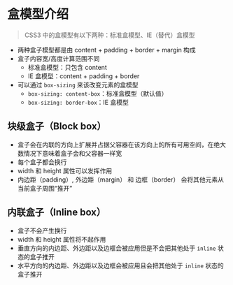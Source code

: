 # 盒模型介绍

> CSS3 中的盒模型有以下两种：标准盒模型、IE（替代）盒模型

- 两种盒子模型都是由 content + padding + border + margin 构成
- 盒子内容宽/高度计算范围不同
  - 标准盒模型：只包含 content
  - IE 盒模型：content + padding + border
- 可以通过 <code>box-sizing</code> 来该改变元素的盒模型
  - <code>box-sizing: content-box</code>：标准盒模型（默认值）
  - <code>box-sizing: border-box</code>：IE 盒模型

## 块级盒子（Block box）

- 盒子会在内联的方向上扩展并占据父容器在该方向上的所有可用空间，在绝大数情况下意味着盒子会和父容器一样宽
- 每个盒子都会换行
- width 和 height 属性可以发挥作用
- 内边距（padding）, 外边距（margin） 和 边框（border） 会将其他元素从当前盒子周围“推开”

## 内联盒子（Inline box）

- 盒子不会产生换行
- width 和 height 属性将不起作用
- 垂直方向的内边距、外边距以及边框会被应用但是不会把其他处于 <code>inline</code> 状态的盒子推开
- 水平方向的内边距、外边距以及边框会被应用且会把其他处于 <code>inline</code> 状态的盒子推开
